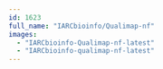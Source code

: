 ```yaml
---
id: 1623
full_name: "IARCbioinfo/Qualimap-nf"
images: 
  - "IARCbioinfo-Qualimap-nf-latest"
  - "IARCbioinfo-qualimap-nf-latest"
---
```

